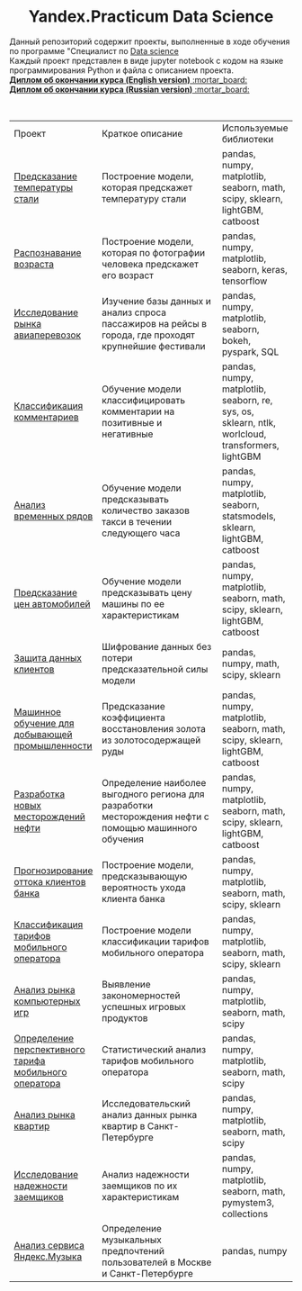 

<center><h1>Yandex.Practicum Data Science</h1></center>
Данный репозиторий содержит проекты, выполненные в ходе обучения по программе "Специалист по <a href="https://practicum.yandex.ru/data-scientist/">Data science</a><br>
Каждый проект представлен в виде jupyter notebook с кодом на языке программирования Python и файла с описанием проекта.
<br>
  <a href="https://github.com/IvanPy96/Yandex.Practicum-Data-Science/blob/master/diploma_en.pdf"><b>Диплом об окончании курса (English version)</b> :mortar_board: </a><br>
    <a href="https://github.com/IvanPy96/Yandex.Practicum-Data-Science/blob/master/diploma.pdf"><b>Диплом об окончании курса (Russian version)</b> :mortar_board: </a>
</p><br>

<table width=100% valign=top >
  <tr>
    <td width=25%>Проект</td>
    <td>Краткое описание</td>
    <td width=20%>Используемые библиотеки</td>
  </tr>
        <tr>
    <td><a href="https://github.com/IvanPy96/Yandex.Practicum-Data-Science/blob/master/16-steel_temperature">Предсказание температуры стали</a></td>
    <td>Построение модели, которая предскажет температуру стали</td>
    <td>pandas, numpy, matplotlib, seaborn, math, scipy, sklearn, lightGBM, catboost</td>
  </tr>
      <tr>
    <td><a href="https://github.com/IvanPy96/Yandex.Practicum-Data-Science/blob/master/15-age_recognition_by_photo">Распознавание возраста</a></td>
    <td>Построение модели, которая по фотографии человека предскажет его возраст</td>
    <td>pandas, numpy, matplotlib, seaborn, keras, tensorflow</td>
  </tr>
    <tr>
    <td><a href="https://github.com/IvanPy96/Yandex.Practicum-Data-Science/blob/master/14-data_research_of_airline_company">Исследование рынка авиаперевозок</a></td>
    <td>Изучение базы данных и анализ спроса пассажиров на рейсы в города, где проходят крупнейшие фестивали</td>
    <td>pandas, numpy, matplotlib, seaborn, bokeh, pyspark, SQL</td>
  </tr>
  <tr>
    <td><a href="https://github.com/IvanPy96/Yandex.Practicum-Data-Science/blob/master/13-classifying-comments">Классификация комментариев</a></td>
    <td>Обучение модели классифицировать комментарии на позитивные и негативные</td>
    <td>pandas, numpy, matplotlib, seaborn, re, sys, os, sklearn, ntlk, worlcloud, transformers, lightGBM</td>
  </tr>
  <tr>
    <td><a href="https://github.com/IvanPy96/Yandex.Practicum-Data-Science/blob/master/12-predicting-taxi-trips">Анализ временных рядов</a></td>
    <td>Обучение модели предсказывать количество заказов такси в течении следующего часа</td>
    <td>pandas, numpy, matplotlib, seaborn, statsmodels, sklearn, lightGBM, catboost</td>
  </tr>
  <tr>
    <td><a href="https://github.com/IvanPy96/Yandex.Practicum-Data-Science/blob/master/11-car-price-prediction">Предсказание цен автомобилей</a></td>
    <td>Обучение модели предсказывать цену машины по ее характеристикам</td>
    <td>pandas, numpy, matplotlib, seaborn, math, scipy, sklearn, lightGBM, catboost</td>
  </tr>
  <tr>
    <td><a href="https://github.com/IvanPy96/Yandex.Practicum-Data-Science/blob/master/10-the-algorithm-for-data-protection">Защита данных клиентов</a></td>
    <td>Шифрование данных без потери предсказательной силы модели</td>
    <td>pandas, numpy, math, scipy, sklearn</td>
  </tr>
  <tr>
    <td><a href="https://github.com/IvanPy96/Yandex.Practicum-Data-Science/blob/master/09-machine-learning-model-for-a-metalworking-enterprise">Машинное обучение для добывающей промышленности</a></td>
    <td>Предсказание коэффициента восстановления золота из золотосодержащей руды</td>
    <td>pandas, numpy, matplotlib, seaborn, math, scipy, sklearn, lightGBM, catboost</td>
  </tr>
  <tr>
    <td><a href="https://github.com/IvanPy96/Yandex.Practicum-Data-Science/blob/master/08-development-of-new-oil-fields">Разработка новых месторождений нефти</a></td>
    <td>Определение наиболее выгодного региона для разработки месторождения нефти с помощью машинного обучения</td>
    <td>pandas, numpy, matplotlib, seaborn, math, scipy, sklearn, lightGBM, catboost</td>
  </tr>
  <tr>
    <td><a href="https://github.com/IvanPy96/Yandex.Practicum-Data-Science/blob/master/07-bank-churn-prediction">Прогнозирование оттока клиентов банка</a></td>
    <td>Построение модели, предсказывающую вероятность ухода клиента банка</td>
    <td>pandas, numpy, matplotlib, seaborn, math, scipy, sklearn</td>
  </tr>
  <tr>
    <td><a href="https://github.com/IvanPy96/Yandex.Practicum-Data-Science/blob/master/06-classifying-profitable-plan-for-a-telecom-company">Классификация тарифов мобильного оператора</a></td>
    <td>Построение модели классификации тарифов мобильного оператора</td>
    <td>pandas, numpy, matplotlib, seaborn, math, scipy, sklearn</td>
  </tr>
  <tr>
  <td><a href="https://github.com/IvanPy96/Yandex.Practicum-Data-Science/blob/master/05-patterns-that-determine-the-success-of-game-platforms">Анализ рынка компьютерных игр</a></td>
    <td>Выявление закономерностей успешных игровых продуктов
</td>
    <td>pandas, numpy, matplotlib, seaborn, math, scipy</td>
  </tr>
  <tr>
  <td><a href="https://github.com/IvanPy96/Yandex.Practicum-Data-Science/blob/master/04-determination-of-a-profitable-plan-for-a-telecom-company">Определение перспективного тарифа мобильного оператора</a></td>
    <td>Статистический анализ тарифов мобильного оператора
</td>
    <td>pandas, numpy, matplotlib, seaborn, math, scipy</td>
  </tr>
     <tr>
  <td><a href="https://github.com/IvanPy96/Yandex.Practicum-Data-Science/blob/master/03-real-estate-market-analysis">Анализ рынка квартир</a></td>
    <td>Исследовательский анализ данных рынка квартир в Санкт-Петербурге</td>
    <td>pandas, numpy, matplotlib, seaborn, math, scipy</td>
  </tr>
   <tr>
  <td><a href="https://github.com/IvanPy96/Yandex.Practicum-Data-Science/blob/master/02-research-on-the-reliability-of-borrowers">Исследование надежности заемщиков</a></td>
    <td>Анализ надежности заемщиков по их характеристикам</td>
    <td>pandas, numpy, matplotlib, seaborn, math, pymystem3, collections</td>
</td>
  </tr>
  <tr>
    <td><a href="https://github.com/IvanPy96/Yandex.Practicum-Data-Science/blob/master/01-yandex-music">Анализ сервиса Яндекс.Музыка</a></td>
    <td>Определение музыкальных предпочтений пользователей в Москве и Санкт-Петербурге</td>
    <td>pandas, numpy</td>
  </tr>
</table>

<br>
